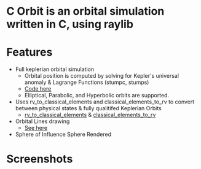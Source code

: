 # C Orbit is an orbital simulation written in C, using raylib

# Features
- Full keplerian orbital simulation
    - Orbital position is computed by solving for Kepler's universal anomaly & Lagrange Functions (stumpc, stumps)
    - [Code here](https://github.com/david4shure/c_orbit/blob/master/src/physics/kepler.c#L546)
    - Elliptical, Parabolic, and Hyperbolic orbits are supported.
- Uses rv_to_classical_elements and classical_elements_to_rv to convert between physical states & fully qualitifed Keplerian Orbits
    - [rv_to_classical_elements](https://github.com/david4shure/c_orbit/blob/master/src/physics/kepler.c#L209) & [classical_elements_to_rv](https://github.com/david4shure/c_orbit/blob/master/src/physics/kepler.c#L358)
- Orbital Lines drawing
    - [See here](https://github.com/david4shure/c_orbit/blob/master/src/physics/orbital_lines.c)
- Sphere of Influence Sphere Rendered

# Screenshots

